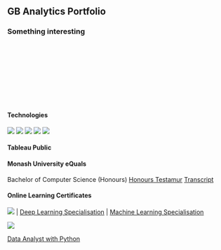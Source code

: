 ## GB Analytics Portfolio


### Something interesting

<br>
<br>
<br>
<br>
<br>
<br>
<br>
<br>

#### Technologies

<img src="https://img.shields.io/badge/Linux-FCC624?style=for-the-badge&logo=linux&logoColor=black"> <img src="https://img.shields.io/badge/Python-FFD43B?style=for-the-badge&logo=python&logoColor=blue"> <img src="https://img.shields.io/badge/PostgreSQL-316192?style=for-the-badge&logo=postgresql&logoColor=white"> <img src="https://img.shields.io/badge/Tableau-E97627?style=for-the-badge&logo=Tableau&logoColor=white"> <img src="https://img.shields.io/badge/Plotly-239120?style=for-the-badge&logo=plotly&logoColor=white">

#### Tableau Public

#### Monash University eQuals

Bachelor of Computer Science (Honours) 
<a href="https://www.myequals.net/sharelink/39941e9e-ca7f-4e82-93ee-9dd8176a53d0/ca865b86-4f7c-4df3-aaaf-efd62d9b6937" target="_blank">Honours Testamur</a>
<a href="https://www.myequals.net/sharelink/4c7e4070-a61b-487c-92bd-ca6cc2d66125/3ffd5af4-a887-4b41-b17e-b40865f54b86" target="_blank">Transcript</a>

#### Online Learning Certificates

<img src="https://img.shields.io/badge/Coursera-0056D2?style=for-the-badge&logo=Coursera&logoColor=white">  |  <a href="https://coursera.org/share/439e587f313bdaff15f4986fc2edfe84" target="_blank">Deep Learning Specialisation</a>
  |  <a href="https://coursera.org/share/4791964d7d45562d884f699f4d354563" target="_blank">Machine Learning Specialisation</a>

<img src="https://img.shields.io/badge/Datacamp-05192D?style=for-the-badge&logo=datacamp&logoColor=65FF8F">

[Data Analyst with Python](https://www.datacamp.com/statement-of-accomplishment/track/2a9dfd256304c865f3e43988143b5245a8d036cc)
